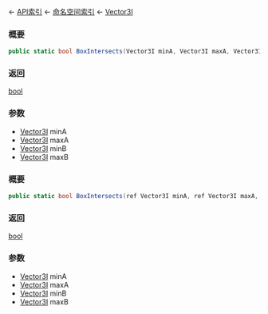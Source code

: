 ← [API索引](Api-Index) ← [命名空间索引](Namespace-Index) ← [Vector3I](VRageMath.Vector3I)

### 概要

```csharp
public static bool BoxIntersects(Vector3I minA, Vector3I maxA, Vector3I minB, Vector3I maxB)
```

### 返回

[bool](https://docs.microsoft.com/en-us/dotnet/api/System.Boolean?view=netframework-4.6)

### 参数

* [Vector3I](VRageMath.Vector3I) minA
* [Vector3I](VRageMath.Vector3I) maxA
* [Vector3I](VRageMath.Vector3I) minB
* [Vector3I](VRageMath.Vector3I) maxB
### 概要

```csharp
public static bool BoxIntersects(ref Vector3I minA, ref Vector3I maxA, ref Vector3I minB, ref Vector3I maxB)
```

### 返回

[bool](https://docs.microsoft.com/en-us/dotnet/api/System.Boolean?view=netframework-4.6)

### 参数

* [Vector3I](VRageMath.Vector3I) minA
* [Vector3I](VRageMath.Vector3I) maxA
* [Vector3I](VRageMath.Vector3I) minB
* [Vector3I](VRageMath.Vector3I) maxB
